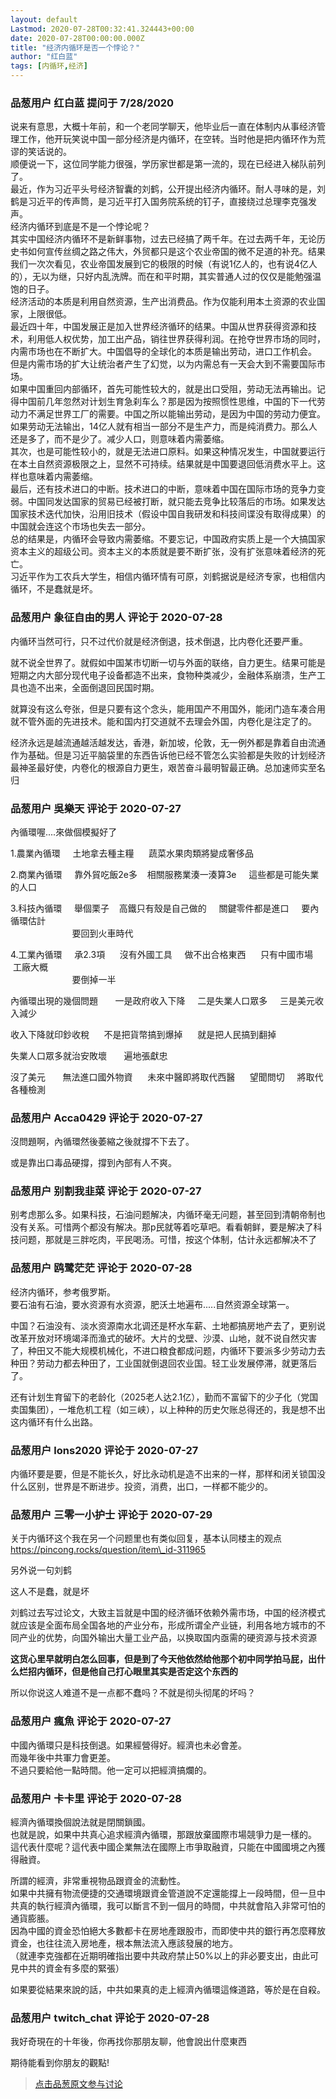 ```yaml
---
layout: default
Lastmod: 2020-07-28T00:32:41.324443+00:00
date: 2020-07-28T00:00:00.000Z
title: "经济内循环是否一个悖论？"
author: "红白蓝"
tags: [内循环,经济]
---
```



### 品葱用户 **红白蓝** 提问于 7/28/2020
    
说来有意思，大概十年前，和一个老同学聊天，他毕业后一直在体制内从事经济管理工作，他开玩笑说中国一部分经济是内循环，在空转。当时他是把内循环作为荒谬的笑话说的。  
顺便说一下，这位同学能力很强，学历家世都是第一流的，现在已经进入梯队前列了。  
最近，作为习近平头号经济智囊的刘鹤，公开提出经济内循环。耐人寻味的是，刘鹤是习近平的传声筒，是习近平打入国务院系统的钉子，直接绕过总理李克强发声。  
经济内循环到底是不是一个悖论呢？  
其实中国经济内循环不是新鲜事物，过去已经搞了两千年。在过去两千年，无论历史书如何宣传丝绸之路之伟大，外贸都只是这个农业帝国的微不足道的补充。结果我们一次次看见，农业帝国发展到它的极限的时候（有说1亿人的，也有说4亿人的），无以为继，只好内乱洗牌。而在和平时期，其实普通人过的仅仅是能勉强温饱的日子。  
经济活动的本质是利用自然资源，生产出消费品。作为仅能利用本土资源的农业国家，上限很低。  
最近四十年，中国发展正是加入世界经济循环的结果。中国从世界获得资源和技术，利用低人权优势，加工出产品，销往世界获得利润。在抢夺世界市场的同时，内需市场也在不断扩大。中国倡导的全球化的本质是输出劳动，进口工作机会。  
但是内需市场的扩大让统治者产生了幻觉，以为内需总有一天会大到不需要国际市场。  
如果中国重回内部循环，首先可能性较大的，就是出口受阻，劳动无法再输出。记得中国前几年忽然对计划生育急刹车么？那是因为按照惯性思维，中国的下一代劳动力不满足世界工厂的需要。中国之所以能输出劳动，是因为中国的劳动力便宜。如果劳动无法输出，14亿人就有相当一部分不是生产力，而是纯消费力。那么人还是多了，而不是少了。减少人口，则意味着内需萎缩。  
其次，也是可能性较小的，就是无法进口原料。如果这种情况发生，中国就要运行在本土自然资源极限之上，显然不可持续。结果就是中国要退回低消费水平上。这样也意味着内需萎缩。  
最后，还有技术进口的中断。技术进口的中断，意味着中国在国际市场的竞争力变弱。中国同发达国家的贸易已经被打断，就只能去竞争比较落后的市场。如果发达国家技术迭代加快，沿用旧技术（假设中国自我研发和科技间谍没有取得成果）的中国就会连这个市场也失去一部分。  
总的结果是，内循环会导致内需萎缩。不要忘记，中国政府实质上是一个大搞国家资本主义的超级公司。资本主义的本质就是要不断扩张，没有扩张意味着经济的死亡。  
习近平作为工农兵大学生，相信内循环情有可原，刘鹤据说是经济专家，也相信内循环，不是蠢就是坏。
    
                

### 品葱用户 **象征自由的男人** 评论于 2020-07-28
        
内循环当然可行，只不过代价就是经济倒退，技术倒退，比内卷化还要严重。  
  
就不说全世界了。就假如中国某市切断一切与外面的联络，自力更生。结果可能是短期之内大部分现代电子设备都造不出来，食物种类减少，金融体系崩溃，生产工具也造不出来，全面倒退回民国时期。  
  
就算没有这么夸张，但是只要有这个念头，能用国产不用国外，能闭门造车凑合用就不管外面的先进技术。能和国内打交道就不去理会外国，内卷化是注定了的。  
  
经济永远是越流通越活越发达，香港，新加坡，伦敦，无一例外都是靠着自由流通作为基础。但是习近平脑袋里的东西告诉他已经不管怎么实验都是失败的计划经济最神圣最好使，内卷化的根源自力更生，艰苦奋斗最明智最正确。总加速师实至名归
        
                

### 品葱用户 **吳樂天** 评论于 2020-07-27
        
內循環喔....來做個模擬好了  
  
1.農業內循環     土地拿去種主糧      蔬菜水果肉類將變成奢侈品  
  
2.商業內循環     靠外貿吃飯2e多    相關服務業湊一湊算3e     這些都是可能失業的人口  
  
3.科技內循環     舉個栗子    高鐵只有殼是自己做的     關鍵零件都是進口     要內循環估計  
                         要回到火車時代  
  
4.工業內循環     承2.3項      沒有外國工具     做不出合格東西      只有中國市場     工廠大概  
                         要倒掉一半  
  
內循環出現的幾個問題       一是政府收入下降     二是失業人口眾多     三是美元收入減少  
  
收入下降就印鈔收稅      不是把貨幣搞到爆掉      就是把人民搞到翻掉  
  
失業人口眾多就治安敗壞       遍地張獻忠        
  
沒了美元       無法進口國外物資      未來中醫即將取代西醫      望聞問切     將取代各種檢測
        
                

### 品葱用户 **Acca0429** 评论于 2020-07-27
        
沒問題啊，內循環然後萎縮之後就撐不下去了。  
  
或是靠出口毒品硬撐，撐到內部有人不爽。
        
                

### 品葱用户 **别割我韭菜** 评论于 2020-07-27
        
别考虑那么多。如果科技，石油问题解决，内循环毫无问题，甚至回到清朝帝制也没有关系。可惜两个都没有解决。那p民就等着吃草吧。看看朝鲜，要是解决了科技问题，那就是三胖吃肉，平民喝汤。可惜，按这个体制，估计永远都解决不了
        
                

### 品葱用户 **鸥鹭茫茫** 评论于 2020-07-28
        
经济内循环，参考俄罗斯。  
要石油有石油，要水资源有水资源，肥沃土地遍布.....自然资源全球第一。  
  
中国？石油没有、淡水资源南水北调还是杯水车薪、土地都搞房地产去了，更别说改革开放对环境竭泽而渔式的破坏。大片的戈壁、沙漠、山地，就不说自然灾害了，种田又不能大规模机械化，不进口粮食都成问题，内循环下要派多少劳动力去种田？劳动力都去种田了，工业国就倒退回农业国。轻工业发展停滞，就更落后了。  
  
还有计划生育留下的老龄化（2025老人达2.1亿），勤而不富留下的少子化（党国卖国集团），一堆危机工程（如三峡），以上种种的历史欠账总得还的，我是想不出这内循环有什么出路。
        
                

### 品葱用户 **lons2020** 评论于 2020-07-27
        
内循环要是要，但是不能长久，好比永动机是造不出来的一样，那样和闭关锁国没什么区别，世界是不断进步。投资，消费，出口，一样都不能少的。
        
                

### 品葱用户 **三零一小护士** 评论于 2020-07-29
        
关于内循环这个我在另一个问题里也有类似回复，基本认同楼主的观点  
https://pincong.rocks/question/item\_id-311965  
  
另外说一句刘鹤  
  
这人不是蠢，就是坏  
  
刘鹤过去写过论文，大致主旨就是中国的经济循环依赖外需市场，中国的经济模式就应该是全面布局全国各地的产业分布，形成所谓全产业链，利用各地方城市的不同产业的优势，向国外输出大量工业产品，以换取国内亟需的硬资源与技术资源  
  
**这货心里早就明白怎么回事，但是到了今天他依然给他那个初中同学拍马屁，出什么烂招内循环，但是他自己打心眼里其实是否定这个东西的**  
  
所以你说这人难道不是一点都不蠢吗？不就是彻头彻尾的坏吗？
        
                

### 品葱用户 **瘋魚** 评论于 2020-07-27
        
中國內循環只是科技倒退。如果經營得好。經濟也未必會差。  
而幾年後中共軍力會更差。  
不過只要給他一點時間。他一定可以把經濟搞爛的。
        
                

### 品葱用户 **卡卡里** 评论于 2020-07-28
        
經濟內循環換個說法就是閉關鎖國。  
也就是說，如果中共真心追求經濟內循環，那跟放棄國際市場競爭力是一樣的。  
這代表什麼呢？這代表中國企業無法在國際上市爭取融資，只能在中國國境之內獲得融資。  
  
所謂的經濟，非常重視物品跟資金的流動性。  
如果中共擁有物流便捷的交通環境跟資金管道說不定還能撐上一段時間，但一旦中共真的執行經濟內循環，我可以斷言不到一個月的時間，中共就會陷入非常可怕的通貨膨脹。  
因為中國的資金恐怕絕大多數都卡在房地產跟股市，而即使中共的銀行再怎麼釋放資金，也往往流入房地產，根本無法流入應該發展的地方。  
（就連李克強都在近期明確指出要中共政府禁止50%以上的非必要支出，由此可見中共的資金有多麼的緊張）  
  
如果要從結果來說的話，中共如果真的走上經濟內循環這條道路，等於是在自殺。
        
                

### 品葱用户 **twitch_chat** 评论于 2020-07-28
        
我好奇現在的十年後，你再找你那朋友聊，他會說出什麼東西  
  
期待能看到你朋友的觀點!
        
                





> [点击品葱原文参与讨论](https://pincong.rocks/question/29047)

